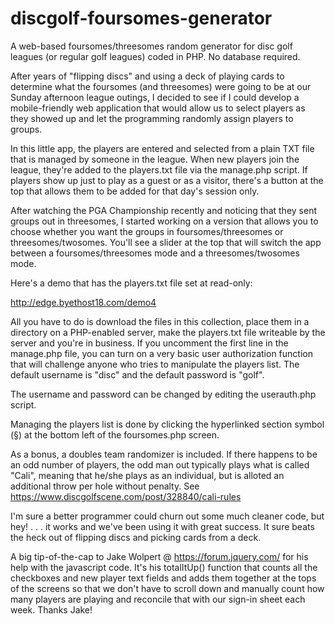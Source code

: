 # discgolf-foursomes-generator
A web-based foursomes/threesomes random generator for disc golf leagues (or regular golf leagues) coded in PHP. No database required.

After years of "flipping discs" and using a deck of playing cards to determine what the foursomes (and threesomes) were going to be at our Sunday afternoon league outings, I decided to see if I could develop a mobile-friendly web application that would allow us to select players as they showed up and let the programming randomly assign players to groups.

In this little app, the players are entered and selected from a plain TXT file that is managed by someone in the league. When new players join the league, they're added to the players.txt file via the manage.php script.  If players show up just to play as a guest or as a visitor, there's a button at the top that allows them to be added for that day's session only.  

After watching the PGA Championship recently and noticing that they sent groups out in threesomes, I started working on a version that allows you to choose whether you want the groups in foursomes/threesomes or threesomes/twosomes. You'll see a slider at the top that will switch the app between a foursomes/threesomes mode and a threesomes/twosomes mode.

Here's a demo that has the players.txt file set at read-only:

http://edge.byethost18.com/demo4

All you have to do is download the files in this collection, place them in a directory on a PHP-enabled server, make the players.txt file writeable by the server and you're in business. If you uncomment the first line in the manage.php file, you can turn on a very basic user authorization function that will challenge anyone who tries to manipulate the players list. The default username is "disc" and the default password is "golf".

The username and password can be changed by editing the userauth.php script.

Managing the players list is done by clicking the hyperlinked section symbol (§) at the bottom left of the foursomes.php screen.

As a bonus, a doubles team randomizer is included. If there happens to be an odd number of players, the odd man out typically plays what is called "Cali", meaning that he/she plays as an individual, but is alloted an additional throw per hole without penalty. See https://www.discgolfscene.com/post/328840/cali-rules

I'm sure a better programmer could churn out some much cleaner code, but hey! . . . it works and we've been using it with great success. It sure beats the heck out of flipping discs and picking cards from a deck.

A big tip-of-the-cap to Jake Wolpert @ https://forum.jquery.com/ for his help with the javascript code. It's his totalItUp() function that counts all the checkboxes and new player text fields and adds them together at the tops of the screens so that we don't have to scroll down and manually count how many players are playing and reconcile that with our sign-in sheet each week. Thanks Jake!
